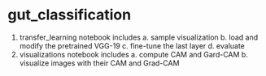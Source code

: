 # gut_classification
1. transfer_learning notebook includes
	a. sample visualization
	b. load and modify the pretrained VGG-19
	c. fine-tune the last layer
	d. evaluate
2. visualizations notebook includes
	a. compute CAM and Gard-CAM
	b. visualize images with their CAM and Grad-CAM
